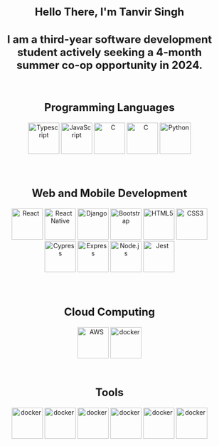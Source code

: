 <h2 style="font-size: 24px; text-align: center;">Hello There, I'm Tanvir Singh</h2>
<h2 style="font-size: 24px; text-align: center;">I am a third-year software development student actively seeking a 4-month summer co-op opportunity in 2024.</h2>

<div style="text-align: center; padding: 12px">

<h2 style="font-size: 24px":>Programming Languages</h2>


<a href="https://www.typescriptlang.org/" title="Typescript"><img src="https://github.com/get-icon/geticon/raw/master/icons/typescript-icon.svg" alt="Typescript" width="70px" height="70x"></a>
<a href="https://developer.mozilla.org/en-US/docs/Web/JavaScript" title="JavaScript"><img src="https://github.com/get-icon/geticon/raw/master/icons/javascript.svg" alt="JavaScript" width="70px" height="70x"></a>
<a href="https://www.cprogramming.com/" title="C"><img src="https://user-images.githubusercontent.com/25181517/192106070-46255bcf-65e6-4c6b-a296-bf8d0d8fb2a7.png" alt="C" width="70px" height="70x"></a>
<a href="https://www.w3schools.com/cpp/" title="C++"><img src="https://user-images.githubusercontent.com/25181517/192106073-90fffafe-3562-4ff9-a37e-c77a2da0ff58.png" alt="C" width="70px" height="70x"></a>
<a href="https://www.python.org/" title="Python"><img src="https://github.com/get-icon/geticon/raw/master/icons/python.svg" alt="Python" width="70px" height="70x"></a>


</div>

<div style="text-align: center; padding: 12px">
<h2 style="font-size: 24px; text-align: center;">Web and Mobile Development</h2>

<a href="https://reactjs.org/" title="React"><img src="https://github.com/get-icon/geticon/raw/master/icons/react.svg" alt="React" width="70px" height="70x"></a>
<a href="https://reactnative.dev/" title="React Native"><img src="https://github.com/get-icon/geticon/raw/master/icons/react.svg" alt="React Native"  width="70px" height="70x"></a>
<a href="https://www.djangoproject.com/" title="Django"><img src="https://github.com/get-icon/geticon/raw/master/icons/django.svg" alt="Django"  width="70px" height="70x"></a>
<a href="https://getbootstrap.com/" title="Bootstrap"><img src="https://github.com/get-icon/geticon/raw/master/icons/bootstrap.svg" alt="Bootstrap"  width="70px" height="70x"></a>
<a href="https://www.w3.org/TR/html5/" title="HTML5"><img src="https://github.com/get-icon/geticon/raw/master/icons/html-5.svg" alt="HTML5"  width="70px" height="70x"></a>
<a href="https://www.w3.org/TR/CSS/" title="CSS3"><img src="https://github.com/get-icon/geticon/raw/master/icons/css-3.svg" alt="CSS3"  width="70px" height="70x"></a>
<a href="https://www.cypress.io/" title="Cypress"><img src="https://github.com/get-icon/geticon/raw/master/icons/cypress.svg" alt="Cypress"  width="70px" height="70x"></a>
<a href="https://expressjs.com/" title="Express"><img src="https://github.com/get-icon/geticon/raw/master/icons/express.svg" alt="Express"  width="70px" height="70x"></a>
<a href="https://nodejs.org/" title="Node.js"><img src="https://github.com/get-icon/geticon/raw/master/icons/nodejs-icon.svg" alt="Node.js"  width="70px" height="70x"></a>
<a href="https://jestjs.io/" title="Jest"><img src="https://github.com/get-icon/geticon/raw/master/icons/jest.svg" alt="Jest"  width="70px" height="70x"></a>


</div>


<div style="text-align: center; padding: 12px">
<h2 style="font-size: 24px; text-align: center;">Cloud Computing</h2>

<a href="https://aws.amazon.com/" title="AWS"><img src="https://github.com/get-icon/geticon/raw/master/icons/aws.svg" alt="AWS"  width="70px" height="70x"></a>
<a href="https://www.docker.com/" title="docker"><img src="https://github.com/get-icon/geticon/raw/master/icons/docker-icon.svg" alt="docker"  width="70px" height="70x"></a>
</div>



<h2 style="font-size: 24px; text-align: center;">Tools</h2>

<div style="text-align: center">

<a href="https://www.figma.com/files/recents-and-sharing/recently-viewed?fuid=1282005964523087765" title="Figma"><img src="https://user-images.githubusercontent.com/25181517/189715289-df3ee512-6eca-463f-a0f4-c10d94a06b2f.png" alt="docker"  width="70px" height="70x"></a>
<a href="https://www.canva.com/en_in/" title="Canva"><img src="https://github.com/marwin1991/profile-technology-icons/assets/136815194/02494c7c-de6a-43a6-9293-6369696842ed" alt="docker"  width="70px" height="70x"></a>
<a href="https://www.qt.io/" title="Canva"><img src="https://github.com/marwin1991/profile-technology-icons/assets/136815194/11e7dfe7-c1f6-483c-9d92-276f1fa9363b" alt="docker"  width="70px" height="70x"></a>
<a href="https://www.linux.org/" title="Canva"><img src="https://github.com/marwin1991/profile-technology-icons/assets/76662862/2481dc48-be6b-4ebb-9e8c-3b957efe69fa" alt="docker"  width="70px" height="70x"></a>
<a href="https://code.visualstudio.com//" title="Canva"><img src="https://user-images.githubusercontent.com/25181517/192108891-d86b6220-e232-423a-bf5f-90903e6887c3.png" alt="docker"  width="70px" height="70x"></a>
<a href="https://www.atlassian.com/software/jira?&aceid=&adposition=&adgroup=144583515117&campaign=19313277967&creative=660800619346&device=c&keyword=jira&matchtype=e&network=g&placement=&ds_kids=p74602868210&ds_e=GOOGLE&ds_eid=700000001558501&ds_e1=GOOGLE&gad_source=1&gclid=CjwKCAiAtt2tBhBDEiwALZuhAFHZyjBquHAFH6H1JgYswPH24k4G68n2gGFmhx8Ezz3DbwVzneds3RoCGPQQAvD_BwE&gclsrc=aw.ds" title="Canva"><img src="https://user-images.githubusercontent.com/25181517/183912952-83784e94-629d-4c34-a961-ae2ae795b662.png" alt="docker"  width="70px" height="70x"></a>

</div>

